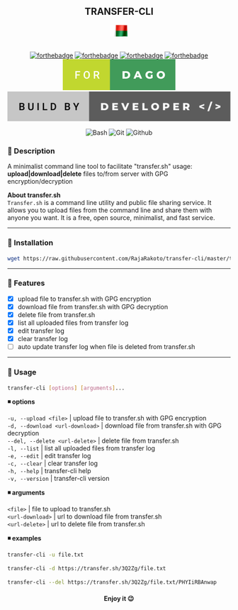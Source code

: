 <div align="center">

## TRANSFER-CLI

<div align="center">
<img src="https://github.com/RajaRakoto/github-docs/blob/master/dago.gif?raw=true" width=40>
</div>

<br>

[![forthebadge](https://forthebadge.com/images/badges/built-with-love.svg)](https://forthebadge.com) [![forthebadge](https://forthebadge.com/images/badges/for-you.svg)](https://forthebadge.com) [![forthebadge](https://forthebadge.com/images/badges/open-source.svg)](https://forthebadge.com) [![forthebadge](https://forthebadge.com/images/badges/uses-git.svg)](https://forthebadge.com) [![forthebadge](https://github.com/RajaRakoto/github-docs/blob/master/badge/for-dago.svg?raw=true)](https://forthebadge.com) [![forthebadge](https://github.com/RajaRakoto/github-docs/blob/master/badge/build-by.svg?raw=true)](https://forthebadge.com)

![Bash](https://img.shields.io/badge/-Bash-777?style=flat&logo=shell&logoColor=green&labelColor=ffffff) ![Git](https://img.shields.io/badge/-Git-777?style=flat&logo=git&logoColor=F05032&labelColor=ffffff) ![Github](https://img.shields.io/badge/-Github-777?style=flat&logo=github&logoColor=777&labelColor=ffffff) 

</div>

### 📌 Description
A minimalist command line tool to facilitate "transfer.sh" usage: **upload|download|delete** files to/from server with GPG encryption/decryption

**About transfer.sh**<br>
`Transfer.sh` is a command line utility and public file sharing service. It allows you to upload files from the command line and share them with anyone you want. It is a free, open source, minimalist, and fast service.

---

### 📌 Installation
```bash
wget https://raw.githubusercontent.com/RajaRakoto/transfer-cli/master/transfer-setup && chmod +x transfer-setup.sh && ./transfer-setup.sh && rm transfer-setup.sh
```

---

### 📌 Features
- [x] upload file to transfer.sh with GPG encryption
- [x] download file from transfer.sh with GPG decryption
- [x] delete file from transfer.sh
- [x] list all uploaded files from transfer log
- [x] edit transfer log
- [x] clear transfer log
- [ ] auto update transfer log when file is deleted from transfer.sh

---

### 📌 Usage

```bash
transfer-cli [options] [arguments]...
```

**◾ options**

`-u, --upload <file>`  |  upload file to transfer.sh with GPG encryption<br>
`-d, --download <url-download>`  |  download file from transfer.sh with GPG decryption<br>
`--del, --delete <url-delete>`  |  delete file from transfer.sh<br>
`-l, --list`  |  list all uploaded files from transfer log<br>
`-e, --edit`  |  edit transfer log<br>
`-c, --clear`  |  clear transfer log<br>
`-h, --help`  |  transfer-cli help<br>
`-v, --version`  |  transfer-cli version

**◾ arguments**

`<file>`  |  file to upload to transfer.sh<br>
`<url-download>`  |  url to download file from transfer.sh<br>
`<url-delete>`  |  url to delete file from transfer.sh

**◾ examples**

```bash
transfer-cli -u file.txt
```
```bash
transfer-cli -d https://transfer.sh/3Q2Zg/file.txt
```
```bash
transfer-cli --del https://transfer.sh/3Q2Zg/file.txt/PHYIiRBAnwap
```

<div align="center">

#### Enjoy it 😉
</div>